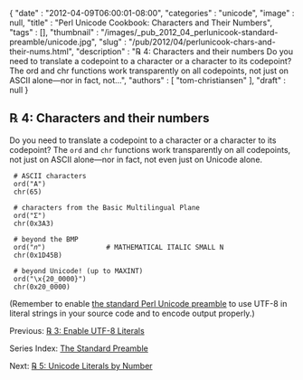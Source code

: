 {
   "date" : "2012-04-09T06:00:01-08:00",
   "categories" : "unicode",
   "image" : null,
   "title" : "Perl Unicode Cookbook: Characters and Their Numbers",
   "tags" : [],
   "thumbnail" : "/images/_pub_2012_04_perlunicook-standard-preamble/unicode.jpg",
   "slug" : "/pub/2012/04/perlunicook-chars-and-their-nums.html",
   "description" : "℞ 4: Characters and their numbers Do you need to translate a codepoint to a character or a character to its codepoint? The ord and chr functions work transparently on all codepoints, not just on ASCII alone&mdash;nor in fact, not...",
   "authors" : [
      "tom-christiansen"
   ],
   "draft" : null
}



℞ 4: Characters and their numbers
---------------------------------

Do you need to translate a codepoint to a character or a character to its codepoint? The `ord` and `chr` functions work transparently on all codepoints, not just on ASCII alone—nor in fact, not even just on Unicode alone.

     # ASCII characters
     ord("A")
     chr(65)

     # characters from the Basic Multilingual Plane
     ord("Σ")
     chr(0x3A3)

     # beyond the BMP
     ord("𝑛")               # MATHEMATICAL ITALIC SMALL N
     chr(0x1D45B)

     # beyond Unicode! (up to MAXINT)
     ord("\x{20_0000}")
     chr(0x20_0000)

(Remember to enable [the standard Perl Unicode preamble](/pub/2012/04/perlunicook-standard-preamble.html) to use UTF-8 in literal strings in your source code and to encode output properly.)

Previous: [℞ 3: Enable UTF-8 Literals](/pub/2012/04/perlunicook-enable-utf-8-literals.html)

Series Index: [The Standard Preamble](/pub/2012/04/perlunicook-standard-preamble.html)

Next: [℞ 5: Unicode Literals by Number](/pub/2012/04/perlunicook-unicode-literals-by-number.html)
